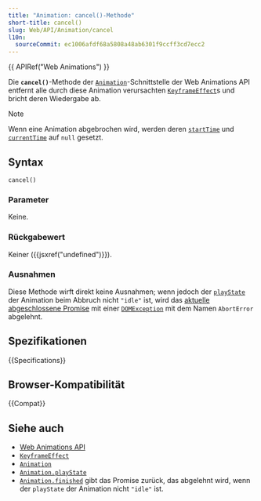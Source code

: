 ```yaml
---
title: "Animation: cancel()-Methode"
short-title: cancel()
slug: Web/API/Animation/cancel
l10n:
  sourceCommit: ec1006afdf68a5808a48ab6301f9ccff3cd7ecc2
---
```


{{ APIRef("Web Animations") }}

Die **`cancel()`**-Methode der [`Animation`](/de/docs/Web/API/Animation)-Schnittstelle der Web Animations API entfernt alle durch diese Animation verursachten [`KeyframeEffect`](/de/docs/Web/API/KeyframeEffect)s und bricht deren Wiedergabe ab.

> [!NOTE]
> Wenn eine Animation abgebrochen wird, werden deren [`startTime`](/de/docs/Web/API/Animation/startTime) und [`currentTime`](/de/docs/Web/API/Animation/currentTime) auf `null` gesetzt.

## Syntax

```js-nolint
cancel()
```

### Parameter

Keine.

### Rückgabewert

Keiner ({{jsxref("undefined")}}).

### Ausnahmen

Diese Methode wirft direkt keine Ausnahmen; wenn jedoch der [`playState`](/de/docs/Web/API/Animation/playState) der Animation beim Abbruch nicht `"idle"` ist, wird das [aktuelle abgeschlossene Promise](/de/docs/Web/API/Animation/finished) mit einer [`DOMException`](/de/docs/Web/API/DOMException) mit dem Namen `AbortError` abgelehnt.

## Spezifikationen

{{Specifications}}

## Browser-Kompatibilität

{{Compat}}

## Siehe auch

- [Web Animations API](/de/docs/Web/API/Web_Animations_API)
- [`KeyframeEffect`](/de/docs/Web/API/KeyframeEffect)
- [`Animation`](/de/docs/Web/API/Animation)
- [`Animation.playState`](/de/docs/Web/API/Animation/playState)
- [`Animation.finished`](/de/docs/Web/API/Animation/finished) gibt das Promise zurück, das abgelehnt wird, wenn der `playState` der Animation nicht `"idle"` ist.
